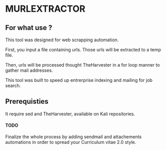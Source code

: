 # MURLEXTRACTOR

## For what use ?

This tool was designed for web scrapping automation.

First, you input a file containing urls. Those urls will be extracted to a temp file.

Then, urls will be processed thought TheHarvester in a for loop manner to gather mail addresses.

This tool was built to speed up entrerprise indexing and mailing for job search. 


## Prerequisties

It require sed and TheHarvester, available on Kali repositories.

#### TODO

Finalize the whole process by adding sendmail and attachements automations
in order to spread your Curriculum vitae 2.0 style.
